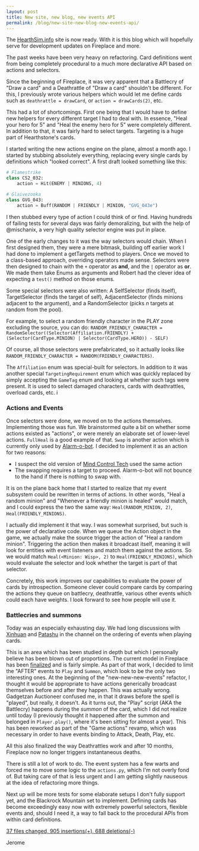 ```yaml
---
layout: post
title: New site, new blog, new events API
permalink: /blog/new-site-new-blog-new-events-api/
---
```


The [HearthSim.info](https://hearthsim.info) site is now ready. With it is this blog which will
hopefully serve for development updates on Fireplace and more.

The past weeks have been very heavy on refactoring. Card definitions went from being completely
procedural to a much more declarative API based on actions and selectors.

Since the beginning of Fireplace, it was very apparent that a Battlecry of "Draw a card" and a
Deathrattle of "Draw a card" shouldn't be different. For this, I previously wrote various helpers
which would let me define cards such as `deathrattle = drawCard`, or `action = drawCards(2)`, etc.

This had a lot of shortcomings. First one being that I would have to define new helpers for every
different target I had to deal with. In essence, "Heal your hero for 5" and
"Heal the enemy hero for 5" were completely different.
In addition to that, it was fairly hard to select targets. Targeting is a huge part of Hearthstone's
cards.

I started writing the new actions engine on the plane, almost a month ago. I started by stubbing
absolutely everything, replacing every single cards by definitions which "looked correct".
A first draft looked something like this:

```python
# Flamestrike
class CS2_032:
	action = Hit(ENEMY | MINIONS, 4)

# Glaivezooka
class GVG_043:
	action = Buff(RANDOM | FRIENDLY | MINION, "GVG_043e")
```

I then stubbed every type of action I could think of or find. Having hundreds of failing tests
for several days was fairly demoralizing, but with the help of @mischanix, a very high quality
selector engine was put in place.

One of the early changes to it was the way selectors would chain. When I first designed them,
they were a mere bitmask, building off earlier work I had done to implement a getTargets method to players.
Once we moved to a class-based approach, overriding operators made sense. Selectors were then designed
to chain with the `+` operator as **and**, and the `|` operator as **or**. We made them take Enums as
arguments and Robert had the clever idea of expecting a `test()` method on those enums.

Some special selectors were also written: A SelfSelector (finds itself), TargetSelector (finds the target of self),
AdjacentSelector (finds minions adjacent to the argument), and a RandomSelector (picks *n* targets at random from the pool).

For example, to select a random friendly character in the PLAY zone excluding the source, you can do:
`RANDOM_FRIENDLY_CHARACTER = RandomSelector((Selector(Affiliation.FRIENDLY) + (Selector(CardType.MINION) | Selector(CardType.HERO)) - SELF)`

Of course, all those selectors were prefabricated, so it actually looks like `RANDOM_FRIENDLY_CHARACTER = RANDOM(FRIENDLY_CHARACTERS)`.

The `Affiliation` enum was special-built for selectors. In addition to it was another special
`TargetingRequirement` enum which was quickly replaced by simply accepting the `GameTag` enum and looking at
whether such tags were present. It is used to select damaged characters, cards with deathrattles, overload cards, etc.
i

### Actions and Events

Once selectors were done, we moved on to the actions themselves. Implementing those was fun. We brainstormed
quite a bit on whether some actions existed as "actions", or were merely an elaborate set of lower-level actions.
`FullHeal` is a good example of that. `Swap` is another action which is currently only used by
[Alarm-o-bot](http://hearthstone.gamepedia.com/Alarm-o-Bot). I decided to implement it as an action for two reasons:

 * I suspect the old version of [Mind Control Tech](http://hearthstone.gamepedia.com/Mind_Control_Tech) used the same action
 * The swapping requires a target to proceed. Alarm-o-bot will not bounce to the hand if there is nothing to swap with.

It is on the plane back home that I started to realize that my event subsystem could be rewritten in terms of actions.
In other words, "Heal a random minion" and "Whenever a friendly minion is healed" would match, and I could
express the two the same way: `Heal(RANDOM_MINION, 2)`, `Heal(FRIENDLY_MINIONS)`.

I actually did implement it that way. I was somewhat surprised, but such is the power of declarative code.
When we queue the Action object in the game, we actually make the source trigger the action of
"Heal a random minion". Triggering the action then makes it broadcast itself, meaning it will look
for entities with event listeners and match them against the actions. So we would match
`Heal(<Minion: Wisp>, 2)` to `Heal(FRIENDLY_MINIONS)`, which would evaluate the selector and look whether
the target is part of that selector.

Concretely, this work improves our capabilities to evaluate the power of cards by introspection.
Someone clever could compare cards by comparing the actions they queue on battlecry, deathrattle,
various other events which could each have weights. I look forward to see how people will use it.


### Battlecries and summons

Today was an especially exhausting day. We had long discussions with [Xinhuan](http://hearthstone.gamepedia.com/User:Xinhuan) and
[Patashu](http://hearthstone.gamepedia.com/User:Patashu) in the channel on the ordering of events when
playing cards.

This is an area which has been studied in depth but which I personally believe has been blown out of proportions.
The current model in Fireplace has been [finalized](https://github.com/jleclanche/fireplace/commit/14ea8d106a)
and is fairly simple.
As part of that work, I decided to limit the "AFTER" events to `Play` and `Summon`, which look to be the only
two interesting ones.
At the beginning of the "new-new-new-events" refactor, I thought it would be appropriate to have actions
generically broadcast themselves before and after they happen. This was actually wrong.
Gadgetzan Auctioneer confused me, in that it draws before the spell is "played", but really, it doesn't.
As it turns out, the "Play" script (AKA the Battlecry) happens during the *summon* of the card,
which I did not realize until today (I previously thought it happened after the summon and belonged in `Player.play()`, where it's been sitting for almost a year).
This has been reworked as part of the "Game actions" revamp, which was necessary in order to have
events binding to Attack, Death, Play, etc.

All this also finalized the way Deathrattles work and after 10 months, Fireplace now no longer triggers
instantaneous deaths.

There is still a lot of work to do. The event system has a few warts and forced me to move some logic
to the `actions.py`, which I'm not overly fond of. But taking care of that is less urgent and I am getting
slightly nauseous at the idea of refactoring more things.

Next up will be more tests for some elaborate setups I don't fully support yet, and the Blackrock Mountain
set to implement. Defining cards has become exceedingly easy now with extremely powerful selectors, flexible
events and, should I need it, a way to fall back to the procedural APIs from within card definitions.

[37 files changed, 905 insertions(+), 688 deletions(-)](https://github.com/jleclanche/fireplace/compare/c6bc99bdbeab...5b7d6a922039)

Jerome
